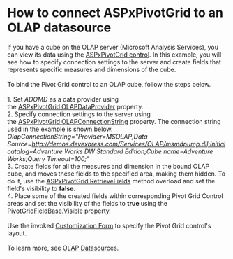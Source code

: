 # How to connect ASPxPivotGrid to an OLAP datasource


If you have a cube on the OLAP server (Microsoft Analysis Services), you can view its data using the <a href="https://documentation.devexpress.com/AspNet/CustomDocument5830.aspx">ASPxPivotGrid control</a>. In this example, you will see how to specify connection settings to the server and create fields that represents specific measures and dimensions of the cube.<br><br>To bind the Pivot Grid control to an OLAP cube, follow the steps below.<br><br>1. Set <em>ADOMD</em> as a data provider using the <a href="https://documentation.devexpress.com/#AspNet/DevExpressWebASPxPivotGridASPxPivotGrid_OLAPDataProvidertopic">ASPxPivotGrid.OLAPDataProvider</a> property.<br>2. Specify connection settings to the server using the <a href="https://documentation.devexpress.com/#AspNet/DevExpressWebASPxPivotGridASPxPivotGrid_OLAPConnectionStringtopic">ASPxPivotGrid.OLAPConnectionString</a> property. The connection string used in the example is shown below.<br><em>OlapConnectionString="Provider=MSOLAP;Data Source=<a href="http://demos.devexpress.com/Services/OLAP/msmdpump.dll;Initial">http://demos.devexpress.com/Services/OLAP/msmdpump.dll;Initial</a> catalog=Adventure Works DW Standard Edition;Cube name=Adventure Works;Query Timeout=100;"</em><br>3. Create fields for all the measures and dimension in the bound OLAP cube, and moves these fields to the specified area, making them hidden. To do it, use the <a href="https://documentation.devexpress.com/#AspNet/DevExpressWebASPxPivotGridASPxPivotGrid_RetrieveFieldstopic(w5D4CA)">ASPxPivotGrid.RetrieveFields</a> method overload and set the field's visibility to <strong>false</strong>.<br>4. Place some of the created fields within corresponding Pivot Grid Control areas and set the visibility of the fields to <strong>true </strong>using the <a href="https://documentation.devexpress.com/#CoreLibraries/DevExpressXtraPivotGridPivotGridFieldBase_Visibletopic">PivotGridFieldBase.Visible</a> property.<br><br>Use the invoked <a href="https://documentation.devexpress.com/#AspNet/CustomDocument7265">Customization Form</a> to specify the Pivot Grid control's layout.<br><br>To learn more, see <a href="https://documentation.devexpress.com/#AspNet/CustomDocument11779">OLAP Datasources</a>.

<br/>


